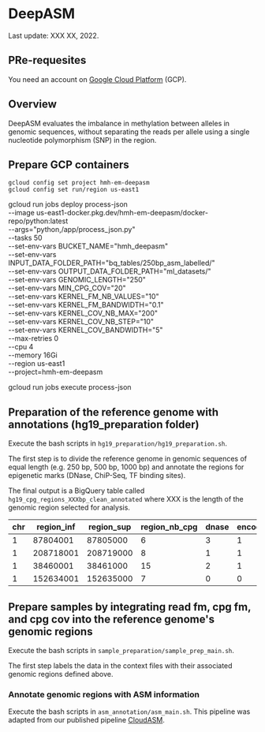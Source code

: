 # DeepASM

Last update: XXX XX, 2022.

## PRe-requesites

You need an account on [Google Cloud Platform](https://cloud.google.com/) (GCP).

## Overview

DeepASM evaluates the imbalance in methylation between alleles in genomic sequences, without separating the reads per allele using a single nucleotide polymorphism (SNP) in the region.

## Prepare GCP containers

```
gcloud config set project hmh-em-deepasm
gcloud config set run/region us-east1
```

gcloud run jobs deploy process-json \
 --image us-east1-docker.pkg.dev/hmh-em-deepasm/docker-repo/python:latest \
 --args="python,/app/process_json.py" \
 --tasks 50 \
 --set-env-vars BUCKET_NAME="hmh_deepasm" \
 --set-env-vars INPUT_DATA_FOLDER_PATH="bq_tables/250bp_asm_labelled/" \
 --set-env-vars OUTPUT_DATA_FOLDER_PATH="ml_datasets/" \
 --set-env-vars GENOMIC_LENGTH="250" \
 --set-env-vars MIN_CPG_COV="20" \
 --set-env-vars KERNEL_FM_NB_VALUES="10" \
 --set-env-vars KERNEL_FM_BANDWIDTH="0.1" \
 --set-env-vars KERNEL_COV_NB_MAX="200" \
 --set-env-vars KERNEL_COV_NB_STEP="10" \
 --set-env-vars KERNEL_COV_BANDWIDTH="5" \
 --max-retries 0 \
 --cpu 4 \
 --memory 16Gi \
 --region us-east1 \
 --project=hmh-em-deepasm

gcloud run jobs execute process-json

## Preparation of the reference genome with annotations (hg19_preparation folder)

Execute the bash scripts in `hg19_preparation/hg19_preparation.sh`.

The first step is to divide the reference genome in genomic sequences of equal length (e.g. 250 bp, 500 bp, 1000 bp) and annotate the regions for epigenetic marks (DNase, ChiP-Seq, TF binding sites).

The final output is a BigQuery table called `hg19_cpg_regions_XXXbp_clean_annotated` where XXX is the length of the genomic region selected for analysis.

| chr | region_inf | region_sup | region_nb_cpg | dnase | encode_ChiP_V2 | tf_motifs |
| --- | ---------- | ---------- | ------------- | ----- | -------------- | --------- |
| 1   | 87804001   | 87805000   | 6             | 3     | 1              | 39        |
| 1   | 208718001  | 208719000  | 8             | 1     | 1              | 33        |
| 1   | 38460001   | 38461000   | 15            | 2     | 1              | 25        |
| 1   | 152634001  | 152635000  | 7             | 0     | 0              | 25        |

## Prepare samples by integrating read fm, cpg fm, and cpg cov into the reference genome's genomic regions

Execute the bash scripts in `sample_preparation/sample_prep_main.sh`.

The first step labels the data in the context files with their associated genomic regions defined above.

### Annotate genomic regions with ASM information

Execute the bash scripts in `asm_annotation/asm_main.sh`. This pipeline was adapted from our published pipeline [CloudASM](https://academic.oup.com/bioinformatics/article/36/11/3558/5771329?login=false).
